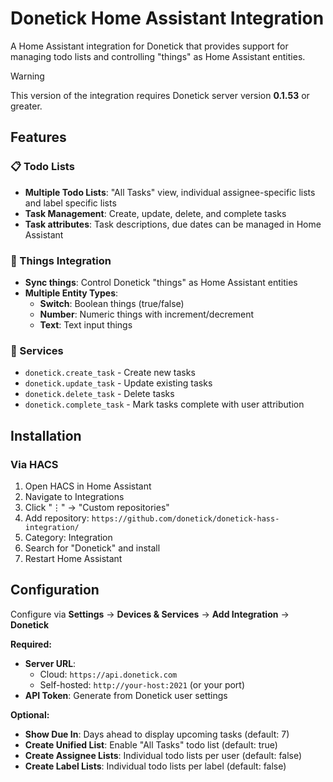 
# Donetick Home Assistant Integration



A Home Assistant integration for Donetick that provides support for managing todo lists and controlling "things" as Home Assistant entities.

> [!WARNING]  
> This version of the integration requires Donetick server version **0.1.53** or greater.

## Features

### 📋 Todo Lists
- **Multiple Todo Lists**: "All Tasks" view, individual assignee-specific lists and label specific lists
- **Task Management**: Create, update, delete, and complete tasks
- **Task attributes**: Task descriptions, due dates can be managed in Home Assistant


### 🔧 Things Integration  
- **Sync things**: Control Donetick "things" as Home Assistant entities
- **Multiple Entity Types**: 
  - **Switch**: Boolean things (true/false)
  - **Number**: Numeric things with increment/decrement
  - **Text**: Text input things

### 🔧 Services
- `donetick.create_task` - Create new tasks
- `donetick.update_task` - Update existing tasks  
- `donetick.delete_task` - Delete tasks
- `donetick.complete_task` - Mark tasks complete with user attribution

## Installation

### Via HACS
1. Open HACS in Home Assistant
2. Navigate to Integrations  
3. Click "⋮" → "Custom repositories"
4. Add repository: `https://github.com/donetick/donetick-hass-integration/`
5. Category: Integration
6. Search for "Donetick" and install
7. Restart Home Assistant

## Configuration

Configure via **Settings** → **Devices & Services** → **Add Integration** → **Donetick**

**Required:**
- **Server URL**: 
  - Cloud: `https://api.donetick.com`
  - Self-hosted: `http://your-host:2021` (or your port)
- **API Token**: Generate from Donetick user settings

**Optional:**
- **Show Due In**: Days ahead to display upcoming tasks (default: 7)
- **Create Unified List**: Enable "All Tasks" todo list (default: true)  
- **Create Assignee Lists**: Individual todo lists per user (default: false)
- **Create Label Lists**: Individual todo lists per label (default: false) 

